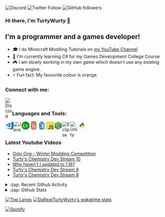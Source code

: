 ![Discord](https://img.shields.io/discord/621352915034177566?color=7289DA&label=My%20Discord%20Server&logo=Discord&style=plastic)
![Twitter Follow](https://img.shields.io/twitter/follow/RealTurtyWurty?color=1DA1F2&label=Follow%20me%20on%20Twitter&logo=Twitter&logoColor=1DA1F2&style=social)
![GitHub followers](https://img.shields.io/github/followers/DaRealTurtyWurty?style=social)

### Hi there, I'm TurtyWurty 👋

## I'm a programmer and a games developer!

- 🎓 I do Minecraft Modding Tutorials on [my YouTube Channel][youtube]
- 🏫 I'm currently learning C# for my Games Development College Course
- 🎮 I am slowly working in my own game which doesn't use any existing game engine.
- ⚡ Fun fact: My favourite colour is orange.

### Connect with me:

[<img align="left" alt="Discord" width="22px" src="https://cdn.jsdelivr.net/npm/simple-icons@v3/icons/discord.svg"/>][discord]

<br/>

### Languages and Tools:

[<img align="left" alt="Visual Studio Code" width="26px" src="https://raw.githubusercontent.com/github/explore/80688e429a7d4ef2fca1e82350fe8e3517d3494d/topics/visual-studio-code/visual-studio-code.png"/>][vscode]
[<img align="left" alt="Java" width="26px" src="https://cdn.jsdelivr.net/npm/simple-icons@v3/icons/java.svg"/>][java]
[<img align="left" alt="C#" width="26px" src="https://raw.githubusercontent.com/github/explore/80688e429a7d4ef2fca1e82350fe8e3517d3494d/topics/csharp/csharp.png"/>][csharp]
[<img align="left" alt="HTML 5" width="26px" src="https://raw.githubusercontent.com/github/explore/80688e429a7d4ef2fca1e82350fe8e3517d3494d/topics/html/html.png"/>][html]
[<img align="left" alt="CSS" width="26px" src="https://raw.githubusercontent.com/github/explore/80688e429a7d4ef2fca1e82350fe8e3517d3494d/topics/css/css.png"/>][css]
[<img align="left" alt="Javascript" width="26px" src="https://raw.githubusercontent.com/github/explore/80688e429a7d4ef2fca1e82350fe8e3517d3494d/topics/javascript/javascript.png"/>][javascript]
[<img align="left" alt="Node JS" width="26px" src="https://raw.githubusercontent.com/github/explore/80688e429a7d4ef2fca1e82350fe8e3517d3494d/topics/nodejs/nodejs.png"/>][nodejs]
[<img align="left" alt="Eclipse" width="26px" src="https://cdn.jsdelivr.net/npm/simple-icons@v3/icons/eclipseide.svg"/>][eclipse]
[<img align="left" alt="Unity" width="26px" src="https://cdn.jsdelivr.net/npm/simple-icons@v3/icons/unity.svg"/>][unity]
[<img align="left" alt="Python" width="26px" src="https://raw.githubusercontent.com/github/explore/80688e429a7d4ef2fca1e82350fe8e3517d3494d/topics/python/python.png"/>][python]

<br/>
<br/>

### Latest Youtube Videos

<!-- YOUTUBE:START -->
- [Only One - Winter Modding Competition](https://www.youtube.com/watch?v=Th9TqI6GMy0)
- [Turty's Chemistry Dev Stream 10](https://www.youtube.com/watch?v=rrKszBlWA-o)
- [Why haven't I updated to 1.16?](https://www.youtube.com/watch?v=-8fJtrZgsMU)
- [Turty's Chemistry Dev Stream 9](https://www.youtube.com/watch?v=dse5_TXm0Dg)
- [Turty's Chemistry Dev Stream 8](https://www.youtube.com/watch?v=KdHOVyeyNuA)
<!-- YOUTUBE:END -->

<details>
    <summary>:zap: Recent Github Activity</summary>
<!--START_SECTION:activity-->
1. ❌ Reopened PR [#6](https://github.com/DaRealTurtyWurty/1.15-Tut-Mod/pull/6) in [DaRealTurtyWurty/1.15-Tut-Mod](https://github.com/DaRealTurtyWurty/1.15-Tut-Mod)
2. ❌ Closed PR [#6](https://github.com/DaRealTurtyWurty/1.15-Tut-Mod/pull/6) in [DaRealTurtyWurty/1.15-Tut-Mod](https://github.com/DaRealTurtyWurty/1.15-Tut-Mod)
<!--END_SECTION:activity-->
</details>

<details>
    <summary>:zap: Github Stats</summary>
    <img align="left" alt="DaRealTurtyWurty's GitHub Stats" src="https://github-readme-stats-hwa9vez0v.vercel.app/api?username=DaRealTurtyWurty&show_icons=true&hide_border=true&theme=dark"/>
</details>

[![Top Langs](https://github-readme-stats.vercel.app/api/top-langs/?username=DaRealTurtyWurty&layout=compact&theme=dark)](https://github.com/anuraghazra/github-readme-stats)
[![DaRealTurtyWurty's wakatime stats](https://github-readme-stats.vercel.app/api/wakatime?username=DaRealTurtyWurty)](https://github.com/anuraghazra/github-readme-stats)

[![Spotify](https://novatorem-44et1xs1t.vercel.app/api/spotify)](https://open.spotify.com/user/TurtyWurty)

[youtube]: https://youtube.com/TurtyWurty
[discord]: https://discord.gg/d5cGhKQ
[vscode]: https://code.visualstudio.com
[java]: https://www.java.com
[csharp]: https://docs.microsoft.com/en-us/dotnet/csharp
[html]: https://en.wikipedia.org/wiki/HTML
[css]: https://en.wikipedia.org/wiki/CSS
[javascript]: https://www.javascript.com
[nodejs]: https://nodejs.org
[eclipse]: https://www.eclipse.org
[unity]: https://unity.com
[python]: https://www.python.org
